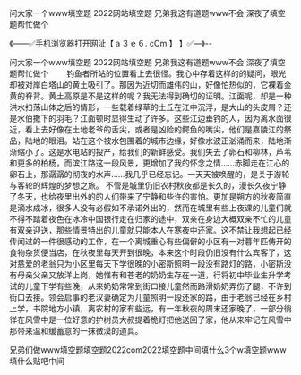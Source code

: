 问大家一个www填空题
2022网站填空题
兄弟我这有道题www不会
深夜了填空题帮忙做个


《——✅手机浏览器打开网沚【ａ３ｅ６. cOm 】 】✅—》--

问大家一个www填空题
2022网站填空题
兄弟我这有道题www不会
深夜了填空题帮忙做个
　　钓鱼者所站的位置看上去很怪。我心中存着这样的的疑问，眼光却被对岸白塔山的黄土吸引了。那因为近切而雄伟的山，好像怕热似的，它裸着金黄的脊背。黄土高原是不是这样的呢？我无法得到确切的证明。江面呢，却是一种洪水扫荡山体之后的情形，一些载着绿草的土丘在江中沉浮，是大山的头皮屑？还是水伯撒下的羽毛？江面顿时显得生动了许多。这些江边垂钓的人，因为离水面很近，看上去好像在土地老爷的舌尖，或者是凶险的鳄鱼的嘴尖，他们是嘉陵江的祭品，陆地的眼泪。站在这个被水包围着的城市边缘，好像水波正汹涌而来，陆地渐渐缩小了。这是水电站的投产，给我们的新鲜感受。我们失去了卵石和柳林，芦苇和更多的柏杨，而滨江路这一段风景，更增加了我的怀念之情……赤脚走在江心的卵石上，那潺潺的彻夜的水声……我几乎已经忘记。一天天被唤醒的，是关于游轮与客轮的辉煌的梦想之旅。
不管是城里仍旧农村秋夜都是长久的，漫长久夜宁静了冬天，也给夜里出外的的人们带来了宁静和些许的害怕。更加是朔方的秋夜简直是滴水成冰，很多人没有必假如不承诺外出的，然而在城里有些上夜课的儿童们就不得不踏着夜色在冰冷中国银行走在归家的途中，双亲在身边大概双亲不忙的儿童有双亲迎送，那些情景特出的儿童就只能本人在寒夜中还家。这不禁让我想起已经传闻过的一件很感动的工作，在一个离城重心有些偏僻的小区有一对暮年匹俦开的食物杂货便当店，在秋夜里每天开到很晚，本来这个时段仍旧没有什么宾客了，这对慈爱的老翁只为小区里每天下学很晚的小密斯照明一段没有路灯的路，小密斯没有母亲父亲又放洋上岗，她惟有和苍老的奶奶生存在一道，行将初中毕业生升学考试的儿童下学有些晚，从来奶奶常常到街口接儿童然而路滑奶奶弄伤了腿，不许到街口去接。领会启事的老汉妻确定为儿童照明一段还家的路，由于老翁已经在乡村上学，书院地方小镇，离农村的家有些远，有一年秋夜的周末还家晚了，一部分徜徉在风雪中是一位好意的护树员大叔提着桅灯把他送回了家，他从来牢记在风雪中那带来温和缓蓄意的一抹微漠的道具。





兄弟们做www填空题填空题2022com2022填空题中间填什么3个w填空题www填什么贴吧中间
